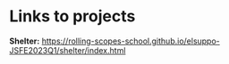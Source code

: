 # Links to projects
**Shelter:** https://rolling-scopes-school.github.io/elsuppo-JSFE2023Q1/shelter/index.html